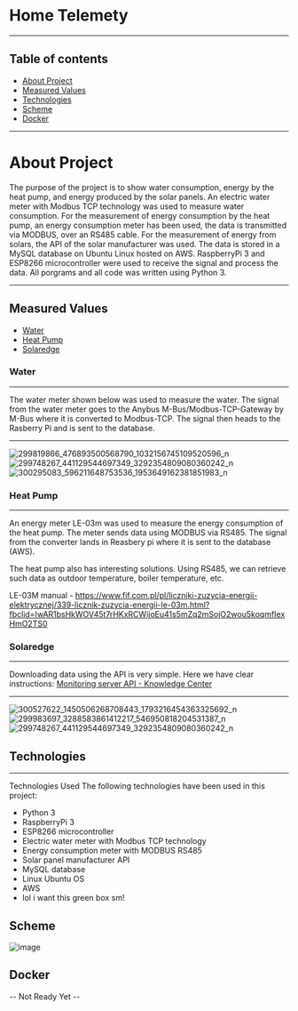 # Home Telemety

-----------------------------------------------------------
## Table of contents
* [About Project](#about-project)
* [Measured Values](#measured-values)
* [Technologies](#technologies)
* [Scheme](#scheme)
* [Docker](#docker)

-----------------------------------------------------------
# About Project

The purpose of the project is to show water consumption, energy by the heat pump, and energy produced by the solar panels. An electric water meter with Modbus TCP technology was used to measure water consumption. For the measurement of energy consumption by the heat pump, an energy consumption meter has been used, the data is transmitted via MODBUS, over an RS485 cable. For the measurement of energy from solars, the API of the solar manufacturer was used. The data is stored in a MySQL database on Ubuntu Linux hosted on AWS. RaspberryPi 3 and ESP8266 microcontroller were used to receive the signal and process the data. All porgrams and all code was written using Python 3.

-----------------------------------------------------------
## Measured Values
* [Water](#water)
* [Heat Pump](#heat-pump)
* [Solaredge](#solaredge)

### Water
-----------------------------------------------------------

The water meter shown below was used to measure the water. The signal from the water meter goes to the Anybus M-Bus/Modbus-TCP-Gateway by M-Bus where it is converted to Modbus-TCP. The signal then heads to the Rasberry Pi and is sent to the database.  

-----------------------------------------------------------
![299819866_476893500568790_1032156745109520596_n](https://user-images.githubusercontent.com/44020188/185767357-36bae3b8-2d75-4846-8627-dfc2f47971b2.jpg)
![299748267_441129544697349_3292354809080360242_n](https://user-images.githubusercontent.com/44020188/185767350-104266fb-3bf5-45e2-9f71-47b57928bfff.jpg)
![300295083_596211648753536_1953649162381851983_n](https://user-images.githubusercontent.com/44020188/185767363-328519c8-a0f9-45a0-90e4-92e2b18389b7.jpg)


### Heat Pump 
-----------------------------------------------------------
An energy meter LE-03m was used to measure the energy consumption of the heat pump. The meter sends data using MODBUS via RS485. The signal from the converter lands in Reasbery pi where it is sent to the database (AWS). 

The heat pump also has interesting solutions. Using RS485, we can retrieve such data as outdoor temperature, boiler temperature, etc. 

LE-03M manual - https://www.fif.com.pl/pl/liczniki-zuzycia-energii-elektrycznej/339-licznik-zuzycia-energii-le-03m.html?fbclid=IwAR1bsHkWOV45t7rHKxRCWijoEu41s5mZq2mSojO2wou5koqmfIexHmO2TS0


### Solaredge
-----------------------------------------------------------

Downloading data using the API is very simple. Here we have clear instructions: 
[Monitoring server API - Knowledge Center](https://knowledge-center.solaredge.com/sites/kc/files/se_monitoring_api.pdf)

-----------------------------------------------------------
![300527622_1450506268708443_1793216454363325692_n](https://user-images.githubusercontent.com/44020188/185767364-fde33aef-6c20-453e-b6d4-c1153b6e438e.jpg)
![299983697_3288583861412217_546950818204531387_n](https://user-images.githubusercontent.com/44020188/185767367-f9452846-3e50-463e-92bd-2198fca3bb31.jpg)
![299748267_441129544697349_3292354809080360242_n](https://user-images.githubusercontent.com/44020188/185767370-450c477b-0ed8-4d59-8b84-563cef1dd288.jpg)

## Technologies
-----------------------------------------------------------
Technologies Used
The following technologies have been used in this project:

* Python 3
* RaspberryPi 3
* ESP8266 microcontroller
* Electric water meter with Modbus TCP technology
* Energy consumption meter with MODBUS RS485
* Solar panel manufacturer API
* MySQL database
* Linux Ubuntu OS
* AWS
* lol i want this green box sm!

## Scheme
![image](https://user-images.githubusercontent.com/44020188/187191983-09bdd6a8-7a62-4bd9-ab2f-6382e4290327.png)


## Docker
-- Not Ready Yet --
